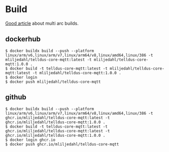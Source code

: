 # Build

[Good article](https://medium.com/@artur.klauser/building-multi-architecture-docker-images-with-buildx-27d80f7e2408) about multi arc builds.

## dockerhub

```
$ docker buildx build --push --platform linux/arm/v6,linux/arm/v7,linux/arm64/v8,linux/amd64,linux/386 -t mliljedahl/telldus-core-mqtt:latest -t mliljedahl/telldus-core-mqtt:1.0.0 .
$ docker build -t telldus-core-mqtt:latest -t mliljedahl/telldus-core-mqtt:latest -t mliljedahl/telldus-core-mqtt:1.0.0 .
$ docker login
$ docker push mliljedahl/telldus-core-mqtt
```

## github

```
$ docker buildx build --push --platform linux/arm/v6,linux/arm/v7,linux/arm64/v8,linux/amd64,linux/386 -t ghcr.io/mliljedahl/telldus-core-mqtt:latest -t ghcr.io/mliljedahl/telldus-core-mqtt:1.0.0 .
$ docker build -t telldus-core-mqtt:latest -t ghcr.io/mliljedahl/telldus-core-mqtt:latest -t ghcr.io/mliljedahl/telldus-core-mqtt:1.0.0 .
$ docker login ghcr.io
$ docker push ghcr.io/mliljedahl/telldus-core-mqtt
```